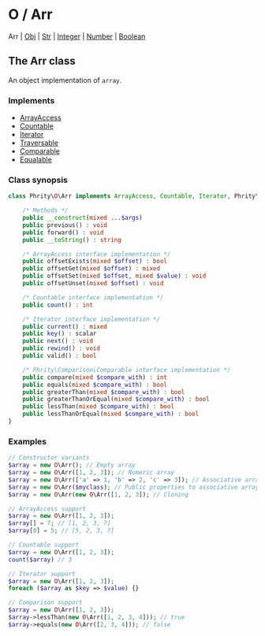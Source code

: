 # O / Arr

Arr | [Obj](class.obj.md) | [Str](class.str.md) | [Integer](class.integer.md) | [Number](class.number.md) | [Boolean](class.boolean.md)

## The Arr class

An object implementation of `array`.

### Implements

* [ArrayAccess](https://www.php.net/manual/en/class.arrayaccess.php)
* [Countable](https://www.php.net/manual/en/class.countable.php)
* [Iterator](https://www.php.net/manual/en/class.iterator.php)
* [Traversable](https://www.php.net/manual/en/class.traversable.php)
* [Comparable](https://github.com/sirn-se/phrity-comparison)
* [Equalable](https://github.com/sirn-se/phrity-comparison)

###  Class synopsis

```php
class Phrity\O\Arr implements ArrayAccess, Countable, Iterator, Phrity\Comparison\Comparable {

    /* Methods */
    public __construct(mixed ...$args)
    public previous() : void
    public forward() : void
    public __toString() : string

    /* ArrayAccess interface implementation */
    public offsetExists(mixed $offset) : bool
    public offsetGet(mixed $offset) : mixed
    public offsetSet(mixed $offset, mixed $value) : void
    public offsetUnset(mixed $offset) : void

    /* Countable interface implementation */
    public count() : int

    /* Iterator interface implementation */
    public current() : mixed
    public key() : scalar
    public next() : void
    public rewind() : void
    public valid() : bool

    /* Phrity\Comparison\Comparable interface implementation */
    public compare(mixed $compare_with) : int
    public equals(mixed $compare_with) : bool
    public greaterThan(mixed $compare_with) : bool
    public greaterThanOrEqual(mixed $compare_with) : bool
    public lessThan(mixed $compare_with) : bool
    public lessThanOrEqual(mixed $compare_with) : bool
}
```

###  Examples

```php
// Constructor variants
$array = new O\Arr(); // Empty array
$array = new O\Arr([1, 2, 3]); // Numeric array
$array = new O\Arr(['a' => 1, 'b' => 2, 'c' => 3]); // Associative array
$array = new O\Arr($myclass); // Public properties to associative array
$array = new O\Arr(new O\Arr([1, 2, 3]); // Cloning

// ArrayAccess support
$array = new O\Arr([1, 2, 3]);
$array[] = 7; // [1, 2, 3, 7]
$array[0] = 5; // [5, 2, 3, 7]

// Countable support
$array = new O\Arr([1, 2, 3]);
count($array) // 3

// Iterator support
$array = new O\Arr([1, 2, 3]);
foreach ($array as $key => $value) {}

// Comparison support
$array = new O\Arr([1, 2, 3]);
$array->lessThan(new O\Arr([1, 2, 3, 4])); // true
$array->equals(new O\Arr([2, 3, 4])); // false
```
